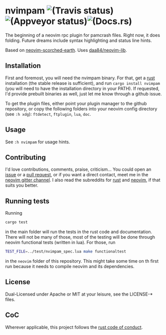 # nvimpam  ![(Travis status)](https://travis-ci.org/KillTheMule/nvimpam.svg?branch=master) ![(Appveyor status)](https://ci.appveyor.com/api/projects/status/mnmy5bpq895sklwy/branch/master?svg=true)![(Docs.rs)](https://docs.rs/nvimpam/badge.svg)

The beginning of a neovim rpc plugin for pamcrash files. Right now, it does folding. Future dreams include syntax highlighting and status line hints. 

Based on [neovim-scorched-earth](https://github.com/boxofrox/neovim-scorched-earth). Uses [daa84/neovim-lib](https://github.com/daa84/neovim-lib). 

## Installation

First and foremost, you will need the nvimpam binary. For that, get a [rust](https://www.rust-lang.org/en-US/install.html) installation (the stable release is sufficient), and run `cargo install nvimpam` (you will need to have the installation directory in your PATH). If requested, I'd provide prebuilt binaries as well, just let me know through a github issue. 

To get the plugin files, either point your plugin manager to the github repository, or copy the following folders into your neovim config directory (see `:h xdg`): `ftdetect`, `ftplugin`, `lua`, `doc`.

## Usage

See `:h nvimpam` for usage hints.

## Contributing

I'd love contributions, comments, praise, criticism... You could open an [issue](https://github.com/KillTheMule/nvimpam/issues) or a [pull request](https://github.com/KillTheMule/nvimpam/pulls), or if you want a direct contact, meet me in the [neovim gitter channel](https://gitter.im/neovim/neovim). I also read the subreddits for [rust](https://www.reddit.com/r/rust/) and [neovim](https://www.reddit.com/r/neovim/), if that suits you better.

## Running tests

Running

```sh
cargo test
```
in the main folder will run the tests in the rust code and documentation. There will not be many of those, most of the testing will be done through neovim functional tests (written in lua). For those, run

```sh
TEST_FILE=../test/nvimpam_spec.lua make functionaltest
```

in the `neovim` folder of this repository. This might take some time on th first run because it needs to compile neovim and its dependencies.

## License

Dual-Licensed under Apache or MIT at your leisure, see the LICENSE-\* files.

## CoC

Wherever applicable, this project follows the [rust code of
conduct](https://www.rust-lang.org/en-US/conduct.html).
